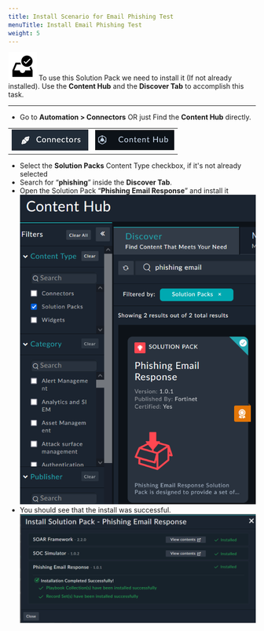 ```yaml
---
title: Install Scenario for Email Phishing Test
menuTitle: Install Email Phishing Test
weight: 5
---
```


![user_complete_icon](check_box.svg)
To use this Solution Pack we need to install it (If not already installed). Use the **Content Hub** and the **Discover Tab** to accomplish this task.

---

- Go to **Automation > Connectors** OR just Find the **Content Hub** directly.

|||
| :-----: | :-----: |
|![Connector Icon](connectors.png)|![Content Hub Icon](contenthub.png)|

- Select the **Solution Packs** Content Type checkbox, if it's not already selected
- Search for “**phishing**” inside the **Discover Tab**.
- Open the Solution Pack “**Phishing Email Response**” and install it ![Content Hub Search Results](contenthub1.png?height=400px)
- You should see that the install was successful. ![Installation Success popup](installpack.png?height=300px)
